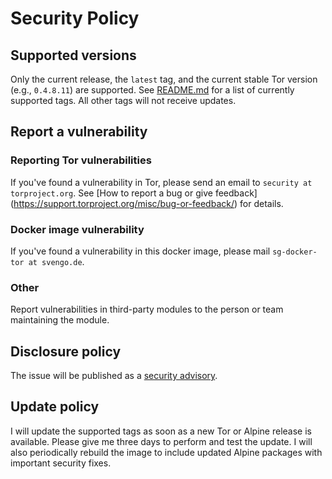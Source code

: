 # Security Policy

## Supported versions

Only the current release, the `latest` tag, and the current stable Tor version (e.g., `0.4.8.11`) are supported. See [README.md](https://github.com/svengo/docker-tor?tab=readme-ov-file#supported-tags-and-corresponding-dockerfile-links) for a list of currently supported tags.  All other tags will not receive updates.

## Report a vulnerability

### Reporting Tor vulnerabilities

If you've found a vulnerability in Tor, please send an email to `security at torproject.org`. See [How to report a bug or give feedback] (https://support.torproject.org/misc/bug-or-feedback/) for details.

### Docker image vulnerability

If you've found a vulnerability in this docker image, please mail `sg-docker-tor at svengo.de`.

### Other

Report vulnerabilities in third-party modules to the person or team maintaining the module.

## Disclosure policy

The issue will be published as a [security advisory](https://github.com/svengo/docker-tor/security/advisories).

## Update policy

I will update the supported tags as soon as a new Tor or Alpine release is available. Please give me three days to perform and test the update. I will also periodically rebuild the image to include updated Alpine packages with important security fixes.
